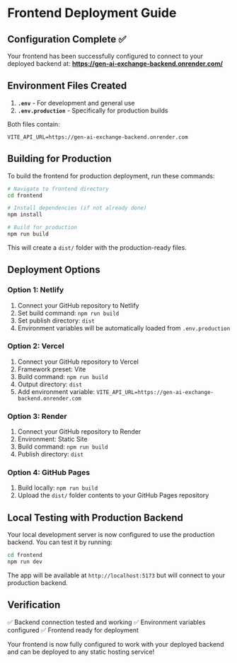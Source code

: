 # Frontend Deployment Guide

## Configuration Complete ✅

Your frontend has been successfully configured to connect to your deployed backend at:
**https://gen-ai-exchange-backend.onrender.com/**

## Environment Files Created

1. **`.env`** - For development and general use
2. **`.env.production`** - Specifically for production builds

Both files contain:
```
VITE_API_URL=https://gen-ai-exchange-backend.onrender.com
```

## Building for Production

To build the frontend for production deployment, run these commands:

```bash
# Navigate to frontend directory
cd frontend

# Install dependencies (if not already done)
npm install

# Build for production
npm run build
```

This will create a `dist/` folder with the production-ready files.

## Deployment Options

### Option 1: Netlify
1. Connect your GitHub repository to Netlify
2. Set build command: `npm run build`
3. Set publish directory: `dist`
4. Environment variables will be automatically loaded from `.env.production`

### Option 2: Vercel
1. Connect your GitHub repository to Vercel
2. Framework preset: Vite
3. Build command: `npm run build`
4. Output directory: `dist`
5. Add environment variable: `VITE_API_URL=https://gen-ai-exchange-backend.onrender.com`

### Option 3: Render
1. Connect your GitHub repository to Render
2. Environment: Static Site
3. Build command: `npm run build`
4. Publish directory: `dist`

### Option 4: GitHub Pages
1. Build locally: `npm run build`
2. Upload the `dist/` folder contents to your GitHub Pages repository

## Local Testing with Production Backend

Your local development server is now configured to use the production backend.
You can test it by running:

```bash
cd frontend
npm run dev
```

The app will be available at `http://localhost:5173` but will connect to your production backend.

## Verification

✅ Backend connection tested and working
✅ Environment variables configured
✅ Frontend ready for deployment

Your frontend is now fully configured to work with your deployed backend and can be deployed to any static hosting service!